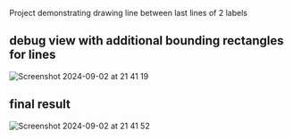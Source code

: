 Project demonstrating drawing line between last lines of 2 labels

## debug view with additional bounding rectangles for lines

![Screenshot 2024-09-02 at 21 41 19](https://github.com/user-attachments/assets/9415e6e9-fd35-4e26-914c-c45f99c2c457)

## final result

![Screenshot 2024-09-02 at 21 41 52](https://github.com/user-attachments/assets/b55a67cd-c874-4221-9f28-72e36e396b72)
